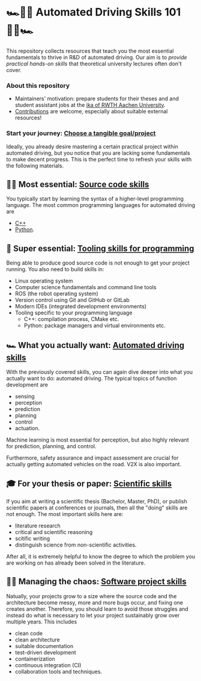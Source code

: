 # 🏎️👨‍💻  Automated Driving Skills 101 👩‍💻🏎️ 

This repository collects resources that teach you the most essential fundamentals to thrive in R&D of automated driving. Our aim is to *provide practical hands-on skills* that theoretical university lectures often don't cover. 

### <!-- ℹ️ --> About this repository

- Maintainers' motivation: prepare students for their theses and and student assistant jobs at the [ika of RWTH Aachen University](https://github.com/ika-rwth-aachen).
- [Contributions](Contributing.md) are welcome, especially about suitable external resources!


###  <!--🏁 --> Start your journey: [Choose a tangible goal/project](projects/Projects.md)

Ideally, you already desire mastering a certain practical project within automated driving, but you notice that you are lacking some fundamentals to make decent progress. This is the perfect time to refresh your skills with the following materials. 

## 👩‍💻 Most essential: [Source code skills](source_code_skills/Source_code_skills.md)

You typically start by learning the syntax of a higher-level programming language. The most common programming languages for automated driving are
- [C++](source_code_skills/C++.md)
- [Python](source_code_skills/Python.md). 


## 🔧 Super essential: [Tooling skills for programming](basic_tooling_skills/Basic_tooling_skills.md)

Being able to produce good source code is not enough to get your project running. You also need to build skills in:
- Linux operating system
- Computer science fundamentals and command line tools
- ROS (the robot operating system)
- Version control using Git and GitHub or GitLab
- Modern IDEs (integrated development environments)
- Tooling specific to your programming language
  - C++: compilation process, CMake etc. 
  - Python: package managers and virtual environments etc.


## 🏎️ What you actually want: [Automated driving skills](automated_driving_skills/Automated_Driving_Skills.md) 
With the previously covered skills, you can again dive deeper into what you actually want to do: automated driving. The typical topics of function development are 
- sensing
- perception
- prediction
- planning
- control
- actuation. 

Machine learning is most essential for perception, but also highly relevant for prediction, planning, and control.

Furthermore, safety assurance and impact assessment are crucial for actually getting automated vehicles on the road. V2X is also important.

## 🎓 For your thesis or paper: [Scientific skills](scientific_skills/Scientific_skills.md)
If you aim at writing a scientific thesis (Bachelor, Master, PhD), or publish scientific papers at conferences or journals, then all the "doing" skills are not enough. The most important skills here are:
- literature research
- critical and scientific reasoning
- scitific writing
- distinguish science from non-scientific activities.

After all, it is extremely helpful to know the degree to which the problem you are working on has already been solved in the literature. 

## 👩‍💻 Managing the chaos: [Software project skills](software_project_skills/Software_project_skills.md)

Natually, your projects grow to a size where the source code and the architecture become messy, more and more bugs occur, and fixing one creates another. Therefore, you should learn to avoid those struggles and instead do what is necessary to let your project sustainably grow over multiple years. This includes 
- clean code
- clean architecture
- suitable documentation
- test-driven development
- containerization
- continuous integration (CI)
- collaboration tools and techniques. 


<!-- emoji help: https://gist.github.com/rxaviers/7360908 -->

